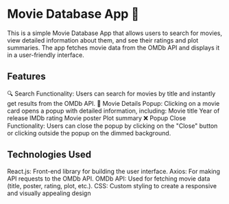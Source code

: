 # Movie Database App 🎥
This is a simple Movie Database App that allows users to search for movies, view detailed information about them, and see their ratings and plot summaries. The app fetches movie data from the OMDb API and displays it in a user-friendly interface.

## Features
🔍 Search Functionality: Users can search for movies by title and instantly get results from the OMDb API.
📝 Movie Details Popup: Clicking on a movie card opens a popup with detailed information, including:
Movie title
Year of release
IMDb rating
Movie poster
Plot summary
❌ Popup Close Functionality: Users can close the popup by clicking on the "Close" button or clicking outside the popup on the dimmed background.

## Technologies Used
React.js: Front-end library for building the user interface.
Axios: For making API requests to the OMDb API.
OMDb API: Used for fetching movie data (title, poster, rating, plot, etc.).
CSS: Custom styling to create a responsive and visually appealing design
